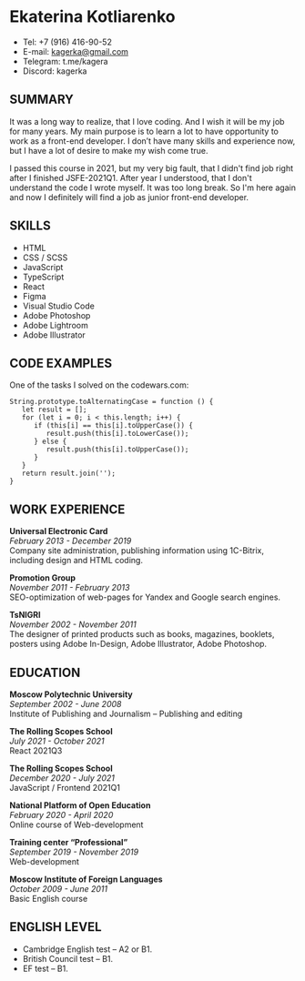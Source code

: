 # Ekaterina Kotliarenko

- Tel: +7 (916) 416-90-52
- E-mail: kagerka@gmail.com
- Telegram: t.me/kagera
- Discord: kagerka

## SUMMARY

It was a long way to realize, that I love coding. And I wish it will be my job for many years. My main purpose is to learn a lot to have opportunity to work as a front-end developer. I don’t have many skills and experience now, but I have a lot of desire to make my wish come true.

I passed this course in 2021, but my very big fault, that I didn't find job right after I finished JSFE-2021Q1. After year I understood, that I don't understand the code I wrote myself. It was too long break. So I'm here again and now I definitely will find a job as junior front-end developer.

## SKILLS

- HTML
- CSS / SCSS
- JavaScript
- TypeScript
- React
- Figma
- Visual Studio Code
- Adobe Photoshop
- Adobe Lightroom
- Adobe Illustrator

## CODE EXAMPLES

One of the tasks I solved on the codewars.com:

```
String.prototype.toAlternatingCase = function () {
   let result = [];
   for (let i = 0; i < this.length; i++) {
      if (this[i] == this[i].toUpperCase()) {
         result.push(this[i].toLowerCase());
      } else {
         result.push(this[i].toUpperCase());
      }
   }
   return result.join('');
}
```

## WORK EXPERIENCE

**Universal Electronic Card**  
_February 2013 - December 2019_  
Company site administration, publishing information using 1C-Bitrix, including design and HTML coding.

**Promotion Group**  
_November 2011 - February 2013_  
SEO-optimization of web-pages for Yandex and Google search engines.

**TsNIGRI**  
_November 2002 - November 2011_  
The designer of printed products such as books, magazines, booklets, posters using Adobe In-Design, Adobe Illustrator, Adobe Photoshop.

## EDUCATION

**Moscow Polytechnic University**  
_September 2002 - June 2008_  
Institute of Publishing and Journalism – Publishing and editing

**The Rolling Scopes School**  
_July 2021 - October 2021_  
React 2021Q3

**The Rolling Scopes School**  
_December 2020 - July 2021_  
JavaScript / Frontend 2021Q1

**National Platform of Open Education**  
_February 2020 - April 2020_  
Online course of Web-development

**Training center “Professional”**  
_September 2019 - November 2019_  
Web-development

**Moscow Institute of Foreign Languages**  
_October 2009 - June 2011_  
Basic English course

## ENGLISH LEVEL

- Cambridge English test – A2 or B1.
- British Council test – B1.
- EF test – B1.
